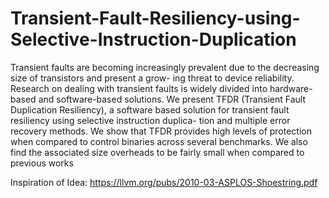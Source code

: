 # Transient-Fault-Resiliency-using-Selective-Instruction-Duplication

Transient faults are becoming increasingly prevalent due
to the decreasing size of transistors and present a grow-
ing threat to device reliability. Research on dealing with
transient faults is widely divided into hardware-based and
software-based solutions. We present TFDR (Transient
Fault Duplication Resiliency), a software based solution for
transient fault resiliency using selective instruction duplica-
tion and multiple error recovery methods. We show that
TFDR provides high levels of protection when compared to
control binaries across several benchmarks. We also find the
associated size overheads to be fairly small when compared
to previous works

Inspiration of Idea: https://llvm.org/pubs/2010-03-ASPLOS-Shoestring.pdf
